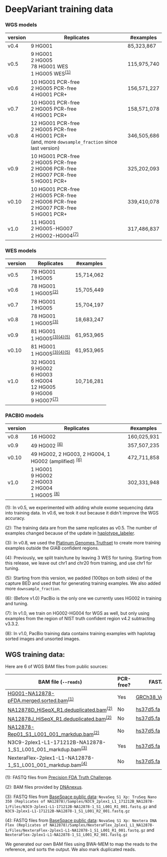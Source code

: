 # DeepVariant training data

### WGS models

version | Replicates                             | #examples
------- | -------------------------------------- | -----------
v0.4    | 9 HG001                                | 85,323,867
v0.5    | 9 HG001<br>2 HG005<br>78 HG001 WES<br>1 HG005 WES<sup>[(1)](#vfootnote1)</sup> | 115,975,740
v0.6    | 10 HG001 PCR-free<br>2 HG005 PCR-free<br>4 HG001 PCR+     | 156,571,227
v0.7    | 10 HG001 PCR-free<br>2 HG005 PCR-free<br>4 HG001 PCR+     | 158,571,078
v0.8    | 12 HG001 PCR-free<br>2 HG005 PCR-free<br>4 HG001 PCR+<br>(and, more `dowsample_fraction` since last version)     | 346,505,686
v0.9    | 10 HG001 PCR-free<br>2 HG005 PCR-free<br>2 HG006 PCR-free<br>2 HG007 PCR-free<br>5 HG001 PCR+     | 325,202,093
v0.10   | 10 HG001 PCR-free<br>2 HG005 PCR-free<br>2 HG006 PCR-free<br>2 HG007 PCR-free<br>5 HG001 PCR+     | 339,410,078
v1.0    | 11 HG001<br>2 HG005-HG007<br>2 HG002-HG004<sup>[(7)](#vfootnote7)</sup>     | 317,486,837

### WES models

version | Replicates                  | #examples
------- | --------------------------- | ------------------------------
v0.5    | 78 HG001<br>1 HG005 | 15,714,062
v0.6    | 78 HG001<br>1 HG005<sup>[(2)](#vfootnote2)</sup> | 15,705,449
v0.7    | 78 HG001<br>1 HG005 | 15,704,197
v0.8    | 78 HG001<br>1 HG005<sup>[(3)](#vfootnote3)</sup> | 18,683,247
v0.9    | 81 HG001<br>1 HG005<sup>[(3)](#vfootnote3)[(4)](#vfootnote4)[(5)](#vfootnote5)</sup> | 61,953,965
v0.10   | 81 HG001<br>1 HG005<sup>[(3)](#vfootnote3)[(4)](#vfootnote4)[(5)](#vfootnote5)</sup> | 61,953,965
v1.0    | 32 HG001<br>9 HG002<br>6 HG003<br>6 HG004<br>12 HG005<br>9 HG006<br>9 HG007<sup>[(7)](#vfootnote7)</sup> | 10,716,281

### PACBIO models

version | Replicates                  | #examples
------- | --------------------------- | ------------------------------
v0.8    | 16 HG002 | 160,025,931
v0.9    | 49 HG002 <sup>[(6)](#vfootnote6)</sup> | 357,507,235
v0.10   | 49 HG002, 2 HG003, 2 HG004, 1 HG002 (amplified) <sup>[(6)](#vfootnote6)</sup> | 472,711,858
v1.0    | 1 HG001<br>9 HG002<br>2 HG003<br>2 HG004<br>1 HG005 <sup>[(8)](#vfootnote8)</sup>  | 302,331,948

<a name="vfootnote1">(1)</a>: In v0.5, we experimented with adding whole exome
sequencing data into training data. In v0.6, we took it out because it didn't
improve the WGS accuracy.

<a name="vfootnote2">(2)</a>: The training data are from the same replicates as
v0.5. The number of examples changed because of the update in
[haplotype_labeler](https://github.com/google/deepvariant/tree/r0.6/deepvariant/labeler/haplotype_labeler.py).

<a name="vfootnote3">(3)</a>: In v0.8, we used the
[Platinum Genomes Truthset](https://github.com/Illumina/PlatinumGenomes) to
create more training examples outside the GIAB confident regions.

<a name="vfootnote4">(4)</a>: Previously, we split train/tune by leaving 3 WES
for tuning. Starting from this release, we leave out chr1 and chr20 from
training, and use chr1 for tuning.

<a name="vfootnote5">(5)</a>: Starting from this version, we padded (100bps on
both sides) of the capture BED and used that for generating training examples.
We also added more `downsample_fraction`.

<a name="vfootnote6">(6)</a>: (Before v1.0) PacBio is the only one we currently
uses HG002 in training and tuning.

<a name="vfootnote7">(7)</a>: In v1.0, we train on HG002-HG004 for WGS as well,
but only using examples from the region of NIST truth confident region v4.2
subtracting v3.3.2.

<a name="vfootnote8">(8)</a>: In v1.0, PacBio training data contains training
examples with haplotag sorted images and unsorted images.


## WGS training data:

Here are 6 of WGS BAM files from public sources:

BAM file (`--reads`)                                                                                                                                     | PCR-free? | FASTA file (`--ref`)                                                                                                         | Truth VCF (`--truth_variants`)                                                                          | BED file (`--confident_regions`)
-------------------------------------------------------------------------------------------------------------------------------------------------------- | -------- | ---------------------------------------------------------------------------------------------------------------------------- | ------------------------------------------------------------------------------------------------------- | --------------------------------
[HG001-NA12878-pFDA.merged.sorted.bam](https://console.cloud.google.com/storage/browser/deepvariant/public-training-data)<sup>[(1)](#myfootnote1)</sup>  | Yes      | [GRCh38_Verily_v1.genome.fa](https://console.cloud.google.com/storage/browser/genomics-public-data/references/GRCh38_Verily) | [NISTv3.3.2/GRCh38](ftp://ftp-trace.ncbi.nlm.nih.gov/giab/ftp/release/NA12878_HG001/NISTv3.3.2/GRCh38/) | [NISTv3.3.2/GRCh38](ftp://ftp-trace.ncbi.nlm.nih.gov/giab/ftp/release/NA12878_HG001/NISTv3.3.2/GRCh38/)
[NA12878D_HiSeqX_R1.deduplicated.bam](https://console.cloud.google.com/storage/browser/deepvariant/public-training-data)<sup>[(2)](#myfootnote2)</sup>   | No       | [hs37d5.fa](ftp://ftp.1000genomes.ebi.ac.uk/vol1/ftp/technical/reference/phase2_reference_assembly_sequence)                 | [NISTv3.3.2/GRCh37](ftp://ftp-trace.ncbi.nlm.nih.gov/giab/ftp/release/NA12878_HG001/NISTv3.3.2/GRCh37/) | [NISTv3.3.2/GRCh37](ftp://ftp-trace.ncbi.nlm.nih.gov/giab/ftp/release/NA12878_HG001/NISTv3.3.2/GRCh37/)
[NA12878J_HiSeqX_R1.deduplicated.bam](https://console.cloud.google.com/storage/browser/deepvariant/public-training-data)<sup>[(2)](#myfootnote2)</sup>   | No       | [hs37d5.fa](ftp://ftp.1000genomes.ebi.ac.uk/vol1/ftp/technical/reference/phase2_reference_assembly_sequence)                 | [NISTv3.3.2/GRCh37](ftp://ftp-trace.ncbi.nlm.nih.gov/giab/ftp/release/NA12878_HG001/NISTv3.3.2/GRCh37/) | [NISTv3.3.2/GRCh37](ftp://ftp-trace.ncbi.nlm.nih.gov/giab/ftp/release/NA12878_HG001/NISTv3.3.2/GRCh37/)
[NA12878-Rep01_S1_L001_001_markdup.bam](https://console.cloud.google.com/storage/browser/deepvariant/public-training-data)<sup>[(2)](#myfootnote2)</sup> | No       | [hs37d5.fa](ftp://ftp.1000genomes.ebi.ac.uk/vol1/ftp/technical/reference/phase2_reference_assembly_sequence)                 | [NISTv3.3.2/GRCh37](ftp://ftp-trace.ncbi.nlm.nih.gov/giab/ftp/release/NA12878_HG001/NISTv3.3.2/GRCh37/) | [NISTv3.3.2/GRCh37](ftp://ftp-trace.ncbi.nlm.nih.gov/giab/ftp/release/NA12878_HG001/NISTv3.3.2/GRCh37/)
N3C9-2plex1-L1-171212B-NA12878-1_S1_L001_001_markdup.bam<sup>[(3)](#myfootnote3)</sup>                                                                   | Yes      | [hs37d5.fa](ftp://ftp.1000genomes.ebi.ac.uk/vol1/ftp/technical/reference/phase2_reference_assembly_sequence)                 | [NISTv3.3.2/GRCh37](ftp://ftp-trace.ncbi.nlm.nih.gov/giab/ftp/release/NA12878_HG001/NISTv3.3.2/GRCh37/) | [NISTv3.3.2/GRCh37](ftp://ftp-trace.ncbi.nlm.nih.gov/giab/ftp/release/NA12878_HG001/NISTv3.3.2/GRCh37/)
NexteraFlex-2plex1-L1-NA12878-1_S1_L001_001_markdup.bam<sup>[(4)](#myfootnote4)</sup>                                                                    | No       | [hs37d5.fa](ftp://ftp.1000genomes.ebi.ac.uk/vol1/ftp/technical/reference/phase2_reference_assembly_sequence)                 | [NISTv3.3.2/GRCh37](ftp://ftp-trace.ncbi.nlm.nih.gov/giab/ftp/release/NA12878_HG001/NISTv3.3.2/GRCh37/) | [NISTv3.3.2/GRCh37](ftp://ftp-trace.ncbi.nlm.nih.gov/giab/ftp/release/NA12878_HG001/NISTv3.3.2/GRCh37/)

<a name="myfootnote1">(1)</a>: FASTQ files from
[Precision FDA Truth Challenge](https://precision.fda.gov/challenges/truth).

<a name="myfootnote2">(2)</a>: BAM files provided by
[DNAnexus](https://www.dnanexus.com/).

<a name="myfootnote3">(3)</a>: FASTQ files from
[BaseSpace public data](https://basespace.illumina.com/datacentral): `NovaSeq S1
Xp: TruSeq Nano 350 (Replicates of
NA12878)/Samples/N3C9_2plex1_L1_171212B_NA12878-1/Files/N3C9-2plex1-L1-171212B-NA12878-1_S1_L001_R1_001.fastq.gz`
and `N3C9-2plex1-L1-171212B-NA12878-1_S1_L001_R2_001.fastq.gz`

<a name="myfootnote4">(4)</a>: FASTQ files from
[BaseSpace public data](https://basespace.illumina.com/datacentral): `NovaSeq S1
Xp: Nextera DNA Flex (Replicates of
NA12878)/Samples/NexteraFlex_2plex1_L1_NA12878-1/Files/NexteraFlex-2plex1-L1-NA12878-1_S1_L001_R1_001.fastq.gz`
and `NexteraFlex-2plex1-L1-NA12878-1_S1_L001_R2_001.fastq.gz`

We generated our own BAM files using BWA-MEM to map the reads to the reference,
and sorts the output. We also mark duplicated reads.

